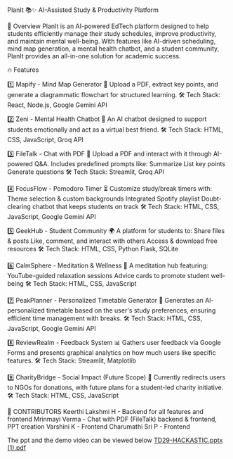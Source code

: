 PlanIt 📚✨
AI-Assisted Study & Productivity Platform

🚀 Overview
PlanIt is an AI-powered EdTech platform designed to help students efficiently manage their study schedules, improve productivity, and maintain mental well-being. With features like AI-driven scheduling, mind map generation, a mental health chatbot, and a student community, PlanIt provides an all-in-one solution for academic success.

🔥 Features

1️⃣ Mapify - Mind Map Generator
📌 Upload a PDF, extract key points, and generate a diagrammatic flowchart for structured learning.
 🛠 Tech Stack: React, Node.js, Google Gemini API

2️⃣ Zeni - Mental Health Chatbot
💬 An AI chatbot designed to support students emotionally and act as a virtual best friend.
🛠 Tech Stack: HTML, CSS, JavaScript, Groq API

3️⃣ FileTalk - Chat with PDF
📖 Upload a PDF and interact with it through AI-powered Q&A. Includes predefined prompts like:
Summarize
List key points
Generate questions
🛠 Tech Stack: Streamlit, Groq API

4️⃣ FocusFlow - Pomodoro Timer
⏳ Customize study/break timers with:
Theme selection & custom backgrounds
Integrated Spotify playlist
Doubt-clearing chatbot that keeps students on track
🛠 Tech Stack: HTML, CSS, JavaScript, Google Gemini API

5️⃣ GeekHub - Student Community
🌍 A platform for students to:
Share files & posts
Like, comment, and interact with others
Access & download free resources
🛠 Tech Stack: HTML, CSS, Python Flask, SQLite

6️⃣ CalmSphere - Meditation & Wellness
🧘 A meditation hub featuring:
YouTube-guided relaxation sessions
Advice cards to promote student well-being
🛠 Tech Stack: HTML, CSS, JavaScript

7️⃣ PeakPlanner - Personalized Timetable Generator
📅 Generates an AI-personalized timetable based on the user's study preferences, ensuring efficient time management with breaks.
🛠 Tech Stack: HTML, CSS, JavaScript, Google Gemini API

8️⃣ ReviewRealm - Feedback System
📊 Gathers user feedback via Google Forms and presents graphical analytics on how much users like specific features.
🛠 Tech Stack: Streamlit, Matplotlib

9️⃣ CharityBridge - Social Impact (Future Scope)
🌟 Currently redirects users to NGOs for donations, with future plans for a student-led charity initiative.
🛠 Tech Stack: HTML, CSS, JavaScript

🤝 CONTRIBUTORS
Keerthi Lakshmi H - Backend for all features and frontend
Mrinmayi Verma - Chat with PDF (FileTalk) backend & frontend, PPT creation
Varshini K - Frontend
Charumathi Sri P - Frontend

The ppt and the demo video can be viewed below
[TD29-HACKASTIC.pptx (1).pdf](https://github.com/user-attachments/files/18713069/TD29-HACKASTIC.pptx.1.pdf)
